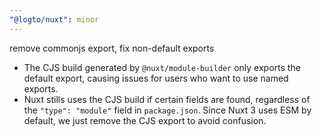 ```yaml
---
"@logto/nuxt": minor
---
```


remove commonjs export, fix non-default exports

- The CJS build generated by `@nuxt/module-builder` only exports the default export, causing issues for users who want to use named exports.
- Nuxt stills uses the CJS build if certain fields are found, regardless of the `"type": "module"` field in `package.json`. Since Nuxt 3 uses ESM by default, we just remove the CJS export to avoid confusion.
